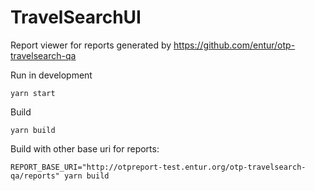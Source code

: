 # TravelSearchUI

Report viewer for reports generated by https://github.com/entur/otp-travelsearch-qa

Run in development
```
yarn start
```

Build
```
yarn build
```

Build with other base uri for reports:
```
REPORT_BASE_URI="http://otpreport-test.entur.org/otp-travelsearch-qa/reports" yarn build
```
